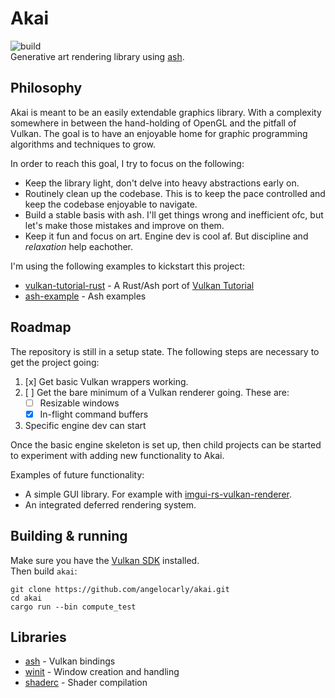 # Akai
![build](https://github.com/angelocarly/lov/actions/workflows/rust.yml/badge.svg)  
Generative art rendering library using [ash](https://github.com/ash-rs/ash).

## Philosophy

Akai is meant to be an easily extendable graphics library. With a complexity somewhere in between the hand-holding of OpenGL and the pitfall of Vulkan.
The goal is to have an enjoyable home for graphic programming algorithms and techniques to grow.

In order to reach this goal, I try to focus on the following:
- Keep the library light, don't delve into heavy abstractions early on.
- Routinely clean up the codebase. This is to keep the pace controlled and keep the codebase enjoyable to navigate.
- Build a stable basis with ash. I'll get things wrong and inefficient ofc, but let's make those mistakes and improve on them.
- Keep it fun and focus on art. Engine dev is cool af. But discipline and *relaxation* help eachother.

I'm using the following examples to kickstart this project:
- [vulkan-tutorial-rust](https://github.com/unknownue/vulkan-tutorial-rust) - A Rust/Ash port of [Vulkan Tutorial](https://vulkan-tutorial.com/)
- [ash-example](https://github.com/ash-rs/ash/blob/master/ash-examples/src/lib.rs) - Ash examples

## Roadmap

The repository is still in a setup state. The following steps are necessary to get the project going:

1. [x] Get basic Vulkan wrappers working.
2. [ ] Get the bare minimum of a Vulkan renderer going. These are:
   - [ ] Resizable windows
   - [x] In-flight command buffers
3. Specific engine dev can start
 
Once the basic engine skeleton is set up, then child projects can be started to experiment with adding new functionality to Akai.

Examples of future functionality:
- A simple GUI library. For example with [imgui-rs-vulkan-renderer](https://github.com/adrien-ben/imgui-rs-vulkan-renderer).
- An integrated deferred rendering system.

## Building & running

Make sure you have the [Vulkan SDK](https://vulkan.lunarg.com) installed.  
Then build `akai`:
```
git clone https://github.com/angelocarly/akai.git
cd akai
cargo run --bin compute_test
```

## Libraries
- [ash](https://github.com/ash-rs/ash) - Vulkan bindings
- [winit](https://github.com/rust-windowing/winit) - Window creation and handling
- [shaderc](https://github.com/google/shaderc-rs) - Shader compilation
